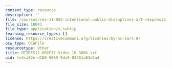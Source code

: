 ```yaml
---
content_type: resource
description: ''
file: /courses/res-11-002-intentional-public-disruptions-art-responsibility-and-pedagogy-fall-2017/fe4ca02ed16050659da903261a03d5a4_MITRES11-002F17_Video_10_300k.vtt
file_size: 18041
file_type: application/x-subrip
learning_resource_types: []
license: https://creativecommons.org/licenses/by-nc-sa/4.0/
ocw_type: OCWFile
resourcetype: Other
title: MITRES11-002F17_Video_10_300k.srt
uid: fe4ca02e-d160-5065-9da9-03261a03d5a4
---
```

